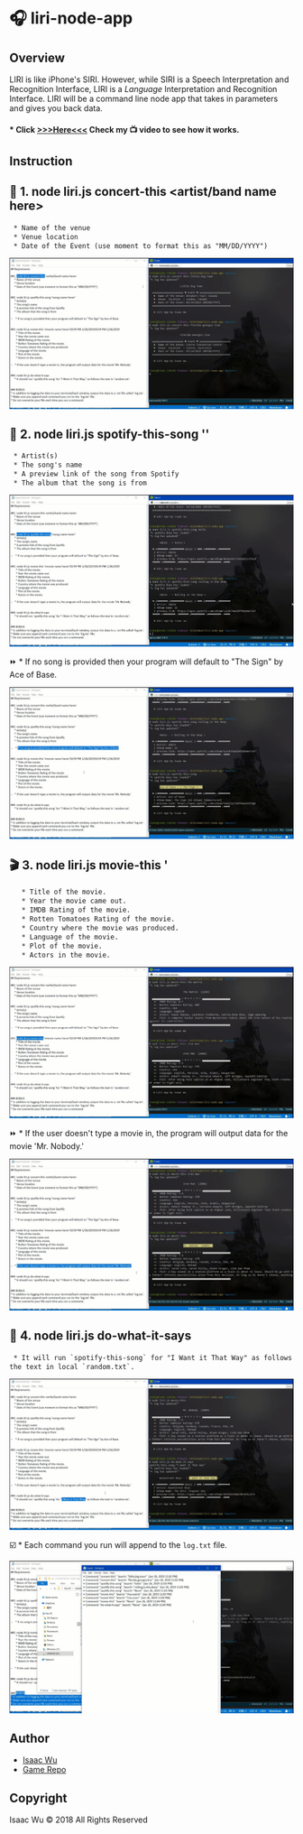 # :headphones: liri-node-app

## Overview
LIRI is like iPhone's SIRI. However, while SIRI is a Speech Interpretation and Recognition Interface, 
LIRI is a _Language_ Interpretation and Recognition Interface. 
LIRI will be a command line node app that takes in parameters and gives you back data.

#### * Click  **[>>>Here<<<](https://youtu.be/F9wBMugsnOE)**  Check my :tv: video to see how it works.


## Instruction

##  :guitar: 1. node liri.js concert-this <artist/band name here>
     * Name of the venue
     * Venue location
     * Date of the Event (use moment to format this as "MM/DD/YYYY")

![concert](/imgs/scr1.png)


## :microphone: 2. node liri.js spotify-this-song '<song name here>'
     * Artist(s)
     * The song's name
     * A preview link of the song from Spotify
     * The album that the song is from

![concert](/imgs/scr2.png)

:fast_forward:   * If no song is provided then your program will default to "The Sign" by Ace of Base.

![concert](/imgs/scr3.png)

## :clapper: 3. node liri.js movie-this '<movie name here>
       * Title of the movie.
       * Year the movie came out.
       * IMDB Rating of the movie.
       * Rotten Tomatoes Rating of the movie.
       * Country where the movie was produced.
       * Language of the movie.
       * Plot of the movie.
       * Actors in the movie.

![concert](/imgs/scr4.png)

:fast_forward:   * If the user doesn't type a movie in, the program will output data for the movie 'Mr. Nobody.'

![concert](/imgs/scr5.png)

## :page_facing_up: 4. node liri.js do-what-it-says
     * It will run `spotify-this-song` for "I Want it That Way" as follows the text in local `random.txt`.

![concert](/imgs/scr6.png)

:ballot_box_with_check:   * Each command you run will append to the `log.txt` file.

![concert](/imgs/scr7.png)

## Author
* [Isaac Wu](https://github.com/squall2046)
* [Game Repo](https://github.com/squall2046/liri-node-app)

## Copyright
Isaac Wu © 2018 All Rights Reserved

